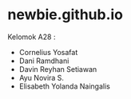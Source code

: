 # newbie.github.io
Kelomok A28 :
- Cornelius Yosafat
- Dani Ramdhani
- Davin Reyhan Setiawan
- Ayu Novira S.
- Elisabeth Yolanda Naingalis
